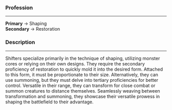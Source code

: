 
### Profession  
---  
**Primary** -> Shaping  
**Secondary** -> Restoration  
  
### Description  
---  
Shifters specialize primarily in the technique of shaping, utilizing monster cores or relying on their own designs. They require the secondary proficiency of restoration to quickly mold it into the desired form. Attached to this form, it must be proportionate to their size. Alternatively, they can use summoning, but they must delve into tertiary proficiencies for better control. Versatile in their range, they can transform for close combat or summon creatures to distance themselves. Seamlessly weaving between transformation and summoning, they showcase their versatile prowess in shaping the battlefield to their advantage.